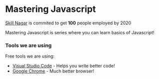 # Mastering Javascript

[Skill Nagar](https://skillnagar.com) is commited to get **100** people employed by 2020

Mastering Javascript is series where you can learn basics of Javascript!

### Tools we are using

Free tools we are using:

* [Visual Studio Code](https://code.visualstudio.com/) - Helps you write better code!
* [Google Chrome](https://www.google.com/chrome/) - Much better browser!
